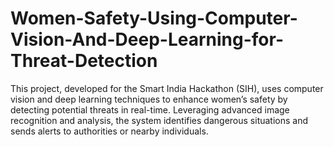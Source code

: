 # Women-Safety-Using-Computer-Vision-And-Deep-Learning-for-Threat-Detection
This project, developed for the Smart India Hackathon (SIH), uses computer vision and deep learning techniques to enhance women’s safety by detecting potential threats in real-time. Leveraging advanced image recognition and analysis, the system identifies dangerous situations and sends alerts to authorities or nearby individuals.
